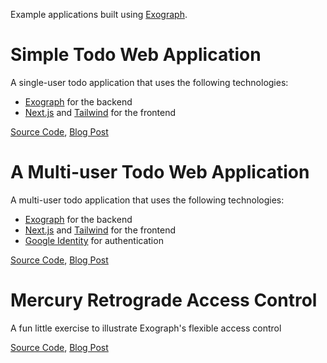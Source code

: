 Example applications built using [Exograph](https://exograph.dev).

# Simple Todo Web Application

A single-user todo application that uses the following technologies:

- [Exograph](https://exograph.dev) for the backend
- [Next.js](https://nextjs.org/) and [Tailwind](https://tailwindcss.com/) for the frontend

[Source Code](todo-with-nextjs), [Blog Post](https://exograph.dev/blog/evolving-access-control)

# A Multi-user Todo Web Application

A multi-user todo application that uses the following technologies:

- [Exograph](https://exograph.dev) for the backend
- [Next.js](https://nextjs.org/) and [Tailwind](https://tailwindcss.com/) for the frontend
- [Google Identity](https://developers.google.com/identity) for authentication

[Source Code](todo-with-nextjs-google-auth), [Blog Post](https://exograph.dev/blog/evolving-access-control)

# Mercury Retrograde Access Control

A fun little exercise to illustrate Exograph's flexible access control

[Source Code](retrograde-mercury-access-control), [Blog Post](retrograde-mercury)
